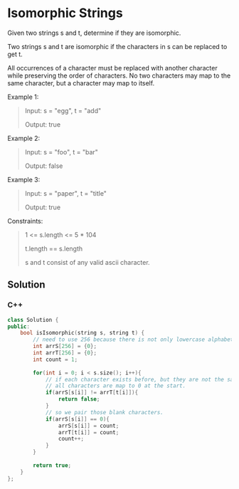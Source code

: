 # Isomorphic Strings

Given two strings s and t, determine if they are isomorphic.

Two strings s and t are isomorphic if the characters in s can be replaced to get t.

All occurrences of a character must be replaced with another character while preserving the order of characters. No two characters may map to the same character, but a character may map to itself.

Example 1:

> Input: s = "egg", t = "add"
> 
> Output: true

Example 2:

> Input: s = "foo", t = "bar"
> 
> Output: false

Example 3:

> Input: s = "paper", t = "title"
> 
> Output: true 

Constraints:

  > 1 <= s.length <= 5 * 104
  > 
  > t.length == s.length
  > 
  > s and t consist of any valid ascii character.

## Solution

### C++

```C++
class Solution {
public:
    bool isIsomorphic(string s, string t) {
        // need to use 256 because there is not only lowercase alphabet
        int arrS[256] = {0};
        int arrT[256] = {0};
        int count = 1;
        
        for(int i = 0; i < s.size(); i++){
            // if each character exists before, but they are not the same pair, then return false.
            // all characters are map to 0 at the start.
            if(arrS[s[i]] != arrT[t[i]]){
                return false;
            }
            // so we pair those blank characters.
            if(arrS[s[i]] == 0){
                arrS[s[i]] = count;
                arrT[t[i]] = count;
                count++;
            }
        }
        
        return true;
    }
};
```
